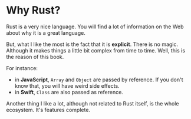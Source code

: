 # Why Rust?

Rust is a very nice language. You will find a lot of information on the Web about why it is a great language.

But, what I like the most is the fact that it is **explicit**. There is no magic. Although it makes things a little bit complex from time to time. Well, this is the reason of this book.

For instance:

- in **JavaScript**, `Array` and `Object` are passed by reference. If you don't know that, you will have weird side effects.
- in **Swift**, `Class` are also passed as reference.

Another thing I like a lot, although not related to Rust itself, is the whole ecosystem. It's features complete.
